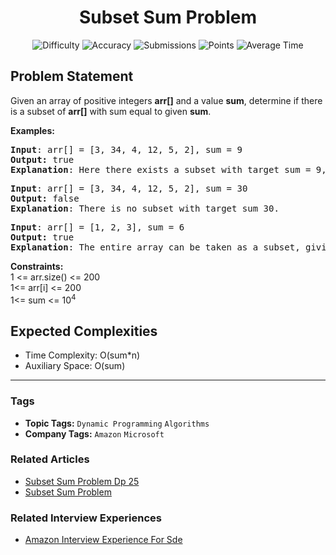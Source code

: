 <h1 align="center">Subset Sum Problem</h1>

<p align="center">
  <img alt="Difficulty" title="Difficulty" src="https://custom-icon-badges.demolab.com/badge/Difficulty: Medium-1F222E?style=for-the-badge&logoColor=white&logo=fire"/>
  <img alt="Accuracy" title="Accuracy" src="https://custom-icon-badges.demolab.com/badge/Accuracy: 32.0%25-1F222E?style=for-the-badge&logoColor=white&logo=target"/>
  <img alt="Submissions" title="Submissions" src="https://custom-icon-badges.demolab.com/badge/Submissions: 375K+-1F222E?style=for-the-badge&logoColor=white&logo=repo"/>
  <img alt="Points" title="Points" src="https://custom-icon-badges.demolab.com/badge/Points: 4-1F222E?style=for-the-badge&logoColor=white&logo=award"/>
  <img alt="Average Time" title="Average Time" src="https://custom-icon-badges.demolab.com/badge/Average%20Time: N/A-1F222E?style=for-the-badge&logoColor=white&logo=clock"/>
</p>

## Problem Statement

Given an array of positive integers <b>arr[]</b> and a value <b>sum</b>, determine if there is a subset of <b>arr[]</b> with sum equal to given <b>sum</b>. 

<b>Examples:</b>

<pre><b>Input</b>: arr[] = [3, 34, 4, 12, 5, 2], sum = 9<br><b>Output:</b> true 
<b>Explanation</b>: Here there exists a subset with target sum = 9, 4+3+2 = 9.
</pre>

<pre><b>Input</b>: arr[] = [3, 34, 4, 12, 5, 2], sum = 30
<b>Output:</b> false
<b>Explanation</b>: There is no subset with target sum 30.</pre>

<pre><b>Input</b>: arr[] = [1, 2, 3], sum = 6
<b>Output:</b> true<br><b>Explanation</b>: The entire array can be taken as a subset, giving 1 + 2 + 3 = 6.</pre>

<b>Constraints:</b><br>1 <= arr.size() <= 200<br>1<= arr[i] <= 200<br>1<= sum <= 10<sup>4</sup>

## Expected Complexities
- Time Complexity: O(sum*n)
- Auxiliary Space: O(sum)

<hr>

### Tags
- **Topic Tags:** `Dynamic Programming` `Algorithms`
- **Company Tags:** `Amazon` `Microsoft`

### Related Articles
- [Subset Sum Problem Dp 25](https://www.geeksforgeeks.org/subset-sum-problem-dp-25/)
- [Subset Sum Problem](https://www.geeksforgeeks.org/subset-sum-problem/)

### Related Interview Experiences
- [Amazon Interview Experience For Sde](https://www.geeksforgeeks.org/amazon-interview-experience-for-sde/)
